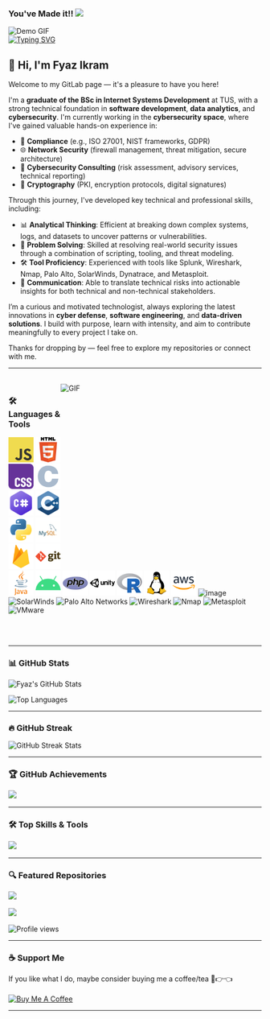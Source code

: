 ### You've Made it!! <img src="https://media.giphy.com/media/hvRJCLFzcasrR4ia7z/giphy.gif" width="25px">
<img src="./Project Name-VEED.gif" alt="Demo GIF" width="300" />
<br />
<a href="https://git.io/typing-svg"><img src="https://readme-typing-svg.demolab.com?font=Google+Sans+Code&pause=1000&color=F7F7F7&background=FFFFFF00&width=435&lines=Welcome+to+my+Github+Page!;My+Name+is+Fyaz+Ikram+;I+love+to+Code+%3C%2F%3E+....;Develop+%F0%9F%91%A8%F0%9F%8F%BB%E2%80%8D%F0%9F%92%BB+......;Teach+%F0%9F%93%9D+........;And+Inspire+new+ideas+%F0%9F%92%A1;I'm+very+passionate+about%3A;Cybersecurity+%E2%9A%A0%EF%B8%8E;DevSecOPS+%F0%9F%9B%A0%EF%B8%8F;Automation+%F0%9F%9A%80;Aviation+%E2%9C%88%EF%B8%8F" alt="Typing SVG" /></a>

## 👋 Hi, I'm Fyaz Ikram

Welcome to my GitLab page — it's a pleasure to have you here!

I'm a **graduate of the BSc in Internet Systems Development** at TUS, with a strong technical foundation in **software development**, **data analytics**, and **cybersecurity**. I'm currently working in the **cybersecurity space**, where I've gained valuable hands-on experience in:

- 🧩 **Compliance** (e.g., ISO 27001, NIST frameworks, GDPR)
- 🌐 **Network Security** (firewall management, threat mitigation, secure architecture)
- 🧠 **Cybersecurity Consulting** (risk assessment, advisory services, technical reporting)
- 🔐 **Cryptography** (PKI, encryption protocols, digital signatures)

Through this journey, I've developed key technical and professional skills, including:

- 📊 **Analytical Thinking**: Efficient at breaking down complex systems, logs, and datasets to uncover patterns or vulnerabilities.
- 🔧 **Problem Solving**: Skilled at resolving real-world security issues through a combination of scripting, tooling, and threat modeling.
- 🛠️ **Tool Proficiency**: Experienced with tools like Splunk, Wireshark, Nmap, Palo Alto, SolarWinds, Dynatrace, and Metasploit.
- 💬 **Communication**: Able to translate technical risks into actionable insights for both technical and non-technical stakeholders.

I’m a curious and motivated technologist, always exploring the latest innovations in **cyber defense**, **software engineering**, and **data-driven solutions**. I build with purpose, learn with intensity, and aim to contribute meaningfully to every project I take on.

Thanks for dropping by — feel free to explore my repositories or connect with me.

---

<br />

<img align="right" alt="GIF" src="https://github.com/abhisheknaiidu/abhisheknaiidu/blob/master/code.gif?raw=true" width="400" height="350" />

### 🛠️ Languages & Tools  

<p align="left">
  <!-- Programming/Dev stack (unchanged) -->
  <img height="50" src="https://raw.githubusercontent.com/github/explore/main/topics/javascript/javascript.png" alt="JavaScript" />
  <img height="50" src="https://raw.githubusercontent.com/github/explore/main/topics/html/html.png" alt="HTML" />
  <img height="50" src="https://raw.githubusercontent.com/github/explore/main/topics/css/css.png" alt="CSS" />
  <img height="50" src="https://raw.githubusercontent.com/github/explore/main/topics/c/c.png" alt="C" />
  <img height="50" src="https://raw.githubusercontent.com/github/explore/main/topics/csharp/csharp.png" alt="C#" />
  <img height="50" src="https://raw.githubusercontent.com/github/explore/main/topics/cpp/cpp.png" alt="C++" />
  <img height="50" src="https://raw.githubusercontent.com/github/explore/main/topics/python/python.png" alt="Python" />
  <img height="50" src="https://raw.githubusercontent.com/github/explore/main/topics/mysql/mysql.png" alt="MySQL" />
  <img height="50" src="https://raw.githubusercontent.com/github/explore/main/topics/firebase/firebase.png" alt="Firebase" />
  <img height="50" src="https://raw.githubusercontent.com/github/explore/main/topics/git/git.png" alt="Git" />
  <img height="50" src="https://raw.githubusercontent.com/github/explore/main/topics/java/java.png" alt="Java" />
  <img height="50" src="https://raw.githubusercontent.com/github/explore/main/topics/android/android.png" alt="Android" />
  <img height="50" src="https://raw.githubusercontent.com/github/explore/main/topics/php/php.png" alt="PHP" />
  <img height="50" src="https://raw.githubusercontent.com/github/explore/main/topics/unity/unity.png" alt="Unity" />
  <img height="50" src="https://raw.githubusercontent.com/github/explore/main/topics/r/r.png" alt="R" />
  <img height="50" src="https://raw.githubusercontent.com/github/explore/main/topics/linux/linux.png" alt="Linux" />
  <img height="50" src="https://raw.githubusercontent.com/github/explore/main/topics/aws/aws.png" alt="AWS" />

  <!-- Cybersecurity / Network Tools -->
  <img width="50" height="40" alt="image" src="https://github.com/user-attachments/assets/bb39c316-ac49-4b25-b864-050a3d7fb009" />
  <img height="50" src="https://images.icon-icons.com/2699/PNG/512/solarwinds_logo_icon_169738.png" alt="SolarWinds" />
  <img height="50" src="https://companieslogo.com/img/orig/PANW-4618d203.png?t=1720244493" alt="Palo Alto Networks" />
  <img height="50" src="https://e1.pngegg.com/pngimages/342/752/png-clipart-macos-app-icons-wireshark.png" alt="Wireshark" />
  <img height="50" src="https://www.myqnap.org/wp-content/uploads/nmap-logo.png" alt="Nmap" />
  <img height="50" src="https://www.kali.org/tools/metasploit-framework/images/metasploit-framework-logo.svg" alt="Metasploit" />
  <img height="50" src="https://e7.pngegg.com/pngimages/23/668/png-clipart-vm-logo-text-brand-logo-vmware-text-logo-thumbnail.png" alt="VMware" />
  <img height="50" src="https://www.devprojournal.com/wp-content/uploads/2021/10/dynatrace-logo.png" alt="" />
  <img height="50" src="https://encrypted-tbn0.gstatic.com/images?q=tbn:ANd9GcRIGLJUF2mKapkUggbszRihDaBg1b8bMphOjg&s" alt="" />
  <img height="50" src="https://cdn3.iconfinder.com/data/icons/database-29/100/database_data_storage_db_file-01-512.png" alt="" />
  <img height="50" src="https://cdn4.iconfinder.com/data/icons/logos-and-brands/512/144_Gitlab_logo_logos-512.png" alt="" />
  <img height="50" src="https://cdn-public.softwarereviews.com/production/favicons/offerings/7899/original/channels4_profile-removebg-preview.png" alt="" />
  <img height="50" src="https://cdn-public.softwarereviews.com/production/favicons/offerings/9448/original/256x256bb__40_-removebg-preview.png" alt="" />
  <img height="50" src="https://cdn11.bigcommerce.com/s-vf6hqg41u5/images/stencil/1280x1280/products/1355152/2138733/RSA_Security-Logo.wine__05397.1728317407.png?c=2" alt="" />
  <img height="50" src="https://avatars.slack-edge.com/2023-01-30/4714057317990_dc6950efe678de64e005_512.jpg" alt="" />
  <img height="40" src="https://wazuh.com/uploads/2016/05/ossec-post-icon.png" alt="" />
  <img height="40" src="https://www.automat-it.com/wp-content/uploads/2024/03/Algosec_cs.png" alt="" />
  <img height="40" src="https://thesecurityonion.co.uk/wp-content/uploads/2025/07/TSOMainLogo-Copy.jpg" alt="" />
  <img height="40" src="https://logos-world.net/wp-content/uploads/2021/06/Okta-Logo-2010.png" alt="" />
  <img height="40" src="https://www.asiapacificsecuritymagazine.com/wp-content/uploads/2017/12/ping-identity600x600.jpg" alt="" />
</p>


<br /><br />





---

### 📊 GitHub Stats

<p>
  <img src="https://github-readme-stats.vercel.app/api?username=FQAIN&show_icons=true&include_all_commits=true&theme=algolia&hide_border=true" alt="Fyaz's GitHub Stats" height="160"/>
</p>

<p>
  <img src="https://github-readme-stats.vercel.app/api/top-langs/?username=FQAIN&layout=compact&theme=algolia&hide_border=true" alt="Top Languages" height="160"/>
</p>

---

### 🔥 GitHub Streak

<p>
  <img src="https://streak-stats.demolab.com?user=FQAIN&theme=algolia&hide_border=true" alt="GitHub Streak Stats" />
</p>

---

### 🏆 GitHub Achievements

<p>
  <img src="https://github-profile-trophy.vercel.app/?username=FQAIN&theme=algolia&no-frame=true&margin-w=15&column=7" />
</p>

---

### 🛠️ Top Skills & Tools

<p>
  <img src="https://skillicons.dev/icons?i=python,java,js,html,css,cpp,linux,git,aws,docker,nmap,splunk" />
</p>

---

### 🔍 Featured Repositories

<p>
  <a href="https://github.com/FQAIN/GiddyGoat.CodeIgniter">
    <img src="https://github-readme-stats.vercel.app/api/pin/?username=FQAIN&repo=GiddyGoat.CodeIgniter&theme=algolia&hide_border=true" height="130"/>
  </a>
</p>

<p>
  <a href="https://github.com/FQAIN/SOAM-Sullimar-Academy-of-Music-Enigma-Crackers">
    <img src="https://github-readme-stats.vercel.app/api/pin/?username=FQAIN&repo=SOAM-Sullimar-Academy-of-Music-Enigma-Crackers&theme=algolia&hide_border=true" height="130"/>
  </a>
</p>

<!-- Visitor Count -->
<p>
  <img src="https://komarev.com/ghpvc/?username=FQAIN&label=Profile%20Views&color=0e75b6&style=flat" alt="Profile views" />
</p>

---

### ☕ Support Me  

If you like what I do, maybe consider buying me a coffee/tea 🥺👉👈  
<a href="https://www.buymeacoffee.com/fyazikram8Y" target="_blank">
<br />
  <img src="https://cdn.buymeacoffee.com/buttons/v2/default-red.png" alt="Buy Me A Coffee" width="150">
</a>

---
